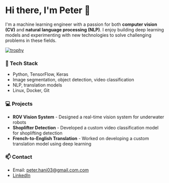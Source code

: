 # Hi there, I'm Peter 👋

I'm a machine learning engineer with a passion for both **computer vision (CV)** and **natural language processing (NLP)**. I enjoy building deep learning models and experimenting with new technologies to solve challenging problems in these fields.

[![trophy](https://github-profile-trophy.vercel.app/?PeterPHF=ryo-ma)](https://github.com/ryo-ma/github-profile-trophy)

### 🔧 Tech Stack
- Python, TensorFlow, Keras
- Image segmentation, object detection, video classification
- NLP, translation models
- Linux, Docker, Git

### 💻 Projects
- **ROV Vision System** - Designed a real-time vision system for underwater robots
- **Shoplifter Detection** - Developed a custom video classification model for shoplifting detection
- **French-to-English Translation** - Worked on developing a custom translation model using deep learning

### 📫 Contact
- Email: peter.hani03@gmail.com.com
- [LinkedIn](https://www.linkedin.com/in/peter-hany-8391a422a/)
